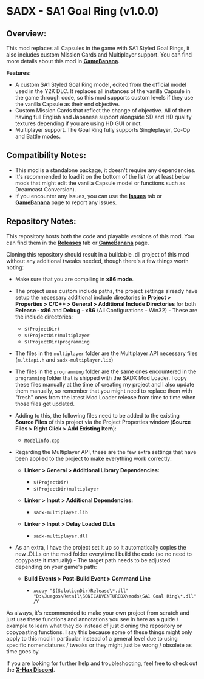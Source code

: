 # SADX - SA1 Goal Ring (v1.0.0)

## Overview:

This mod replaces all Capsules in the game with SA1 Styled Goal Rings, it also includes custom Mission Cards and Multiplayer support. You can find more details about this mod in [**GameBanana**](https://gamebanana.com/mods/520367).

**Features:**
* A custom SA1 Styled Goal Ring model, edited from the official model used in the Y2K DLC. It replaces all instances of the vanilla Capsule in the game through code, so this mod supports custom levels if they use the vanilla Capsule as their end objective.
* Custom Mission Cards that reflect the change of objective. All of them having full English and Japanese support alongside SD and HD quality textures depending if you are using HD GUI or not.
* Multiplayer support. The Goal Ring fully supports Singleplayer, Co-Op and Battle modes.

## Compatibility Notes:
* This mod is a standalone package, it doesn't require any dependencies.
* It's recommended to load it on the bottom of the list (or at least below mods that might edit the vanilla Capsule model or functions such as Dreamcast Conversion).
* If you encounter any issues, you can use the [**Issues**](https://github.com/Jesus-PK/SADX-SA1-Goal-Ring/issues) tab or [**GameBanana**](https://gamebanana.com/mods/520367) page to report any issues.

## Repository Notes:

This repository hosts both the code and playable versions of this mod. You can find them in the [**Releases**](https://github.com/Jesus-PK/SADX-SA1-Goal-Ring/releases) tab or [**GameBanana**](https://gamebanana.com/mods/520367) page.

Cloning this repository should result in a buildable .dll project of this mod without any additional tweaks needed, though there's a few things worth noting:

* Make sure that you are compiling in **x86 mode**.
* The project uses custom include paths, the project settings already have setup the necessary additional include directories in **Project > Properties > C/C++ > General > Additional Include Directories** for both **Release - x86** and **Debug - x86** (All Configurations - Win32) - These are the include directories:

  * `$(ProjectDir)`
  * `$(ProjectDir)multiplayer`
  * `$(ProjectDir)programming`

* The files in the `multiplayer` folder are the Multiplayer API necessary files (`multiapi.h` and `sadx-multiplayer.lib`)

* The files in the `programming` folder are the same ones encountered in the `programming` folder that is shipped with the SADX Mod Loader. I copy these files manually at the time of creating my project and I also update them manually, so remember that you might need to replace them with "fresh" ones from the latest Mod Loader release from time to time when those files get updated.

* Adding to this, the following files need to be added to the existing **Source Files** of this project via the Project Properties window (**Source Files > Right Click > Add Existing Item**):

  * `ModelInfo.cpp`

* Regarding the Multiplayer API, these are the few extra settings that have been applied to the project to make everything work correctly:
  * **Linker > General > Additional Library Dependencies:**

    * `$(ProjectDir)`
    * `$(ProjectDir)multiplayer`

  * **Linker > Input > Additional Dependencies:**

    * `sadx-multiplayer.lib`

  * **Linker > Input > Delay Loaded DLLs**

    * `sadx-multiplayer.dll`
   
* As an extra, I have the project set it up so it automatically copies the new .DLLs on the mod folder everytime I build the code (so no need to copypaste it manually) - The target path needs to be adjusted depending on your game's path:

  * **Build Events > Post-Build Event > Command Line**

    * `xcopy "$(SolutionDir)Release\*.dll" "D:\Juegos\Retail\SONICADVENTUREDX\mods\SA1 Goal Ring\*.dll" /Y`

As always, it's recommended to make your own project from scratch and just use these functions and annotations you see in here as a guide / example to learn what they do instead of just cloning the repository or copypasting functions. I say this because some of these things might only apply to this mod in particular instead of a general level due to using specific nomenclatures / tweaks or they might just be wrong / obsolete as time goes by.

If you are looking for further help and troubleshooting, feel free to check out the [**X-Hax Discord**](https://discord.gg/gqJCF47).
